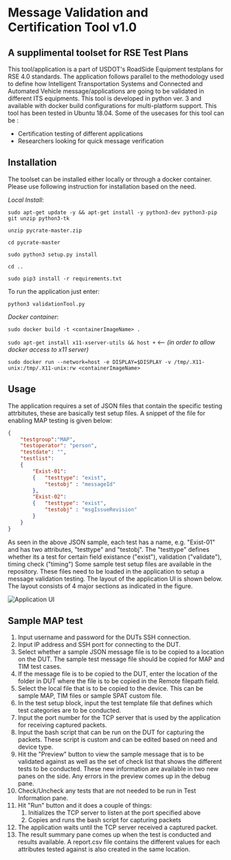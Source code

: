 
# Message Validation and Certification Tool v1.0
## A supplimental toolset for RSE Test Plans 

This tool/application is a part of USDOT's RoadSide Equipment testplans for RSE 4.0 standards. The application follows parallel to the methodology used to define how Intelligent Transportation Systems and Connected and Automated Vehicle message/applications are going to be validated in different ITS equipments. This tool is developed in python ver. 3 and available with docker build configurations for multi-platform support. This tool has been tested in Ubuntu 18.04.  Some of the usecases for this tool can be : 
* Certification testing of different applications 
* Researchers looking for quick message verification 

## Installation

The toolset can be installed either locally or through a docker container. Please use following instruction for installation based on the need. 

*Local Install*:

`sudo apt-get update -y && apt-get install -y python3-dev python3-pip git unzip python3-tk`

`unzip pycrate-master.zip`

`cd pycrate-master`

`sudo python3 setup.py install`

`cd ..`

`sudo pip3 install -r requirements.txt`

To run the application just enter: 

`python3 validationTool.py`

*Docker container*:

`sudo docker build -t <containerImageName> .`

`sudo apt-get install x11-xserver-utils && host +` <-- *(in order to allow docker access to x11 server)*

`sudo docker run --network=host -e DISPLAY=$DISPLAY -v /tmp/.X11-unix:/tmp/.X11-unix:rw <containerImageName>`

## Usage

The application requires a set of JSON files that contain the specific testing attrbitutes, these are basically test setup files. A snippet of the file for enabling MAP  testing is given below: 
```json
{ 
    "testgroup":"MAP",
    "testoperator": "person",
    "testdate": "",
    "testlist":
    {
        "Exist-01": 
        {   "testtype": "exist",
            "testobj" : "messageId"
        },
        "Exist-02": 
        {   "testtype": "exist",
            "testobj" : "msgIssueRevision"
        }
    }
}
```
As seen in the above JSON sample, each test has a name, e.g. "Exist-01" and has two attributes, "testtype"  and "testobj". The "testtype" defines whether its a test for certain field existance ("exist"), validation ("validate"), timing check ("timing") 
Some sample test setup files are available in the repository. These files need to be loaded in the application to setup a message validation testing. The layout of the application UI is shown below. The layout consists of 4 major sections as indicated in the figure. 

![Application UI](https://github.com/usdot-fhwa-OPS/V2X-Hub/blob/ValidationTool/tools/validation-tool/apppic1.png/ "Message Validation Application v1.0")

## Sample MAP test
1. Input username and password for the DUTs SSH connection.
2. Input IP address and SSH port for connecting to the DUT.
3. Select whether a sample JSON message file is to be copied to a location on the DUT. The sample test message file should be copied for MAP and TIM test cases. 
4. If the message file is to be copied to the DUT, enter the location of the folder in DUT where the file is to be copied in the Remote filepath field. 
5. Select the local file that is to be copied to the device. This can be sample MAP, TIM files or sample SPAT custom file. 
6. In the test setup block, input the test template file that defines which test categories are to be conducted. 
7. Input the port number for the TCP server that is used by the application for receiving captured packets. 
8. Input the bash script that can be run on the DUT for capturing the packets. These script is custom and can be edited based on need and device type. 
9. Hit the "Preview" button to view the sample message that is to be validated against as well as the set of check list that shows the different tests to be conducted. These new information are available in two new panes on the side. Any errors in the preview comes up in the debug pane. 
11. Check/Uncheck any tests that are not needed to be run in Test Information pane. 
12. Hit "Run" button and it does a couple of things:
    1. Initializes the TCP server to listen at the port specified above
    2. Copies and runs the bash script for capturing packets  
13. The application waits until the TCP server received a captured packet.
14. The result summary pane comes up when the test is conducted and results available. A report.csv file contains the different values for each attributes tested against is also created in the same location. 






